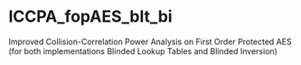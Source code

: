 # ICCPA_fopAES_blt_bi
Improved Collision-Correlation Power Analysis on First Order Protected AES (for both implementations Blinded Lookup Tables and Blinded Inversion)
